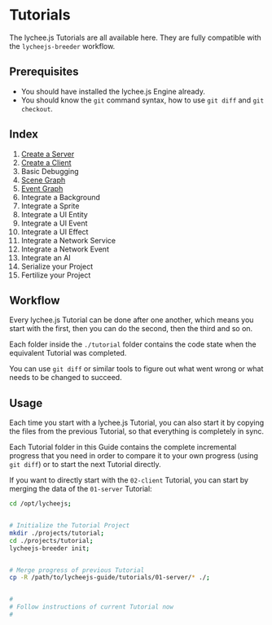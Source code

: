 
# Tutorials

The lychee.js Tutorials are all available here. They are
fully compatible with the `lycheejs-breeder` workflow.


## Prerequisites

- You should have installed the lychee.js Engine already.
- You should know the `git` command syntax, how to use `git diff` and `git checkout`.


## Index

1.  [Create a Server](./01-server.md)
2.  [Create a Client](./02-client.md)
3.  Basic Debugging
4.  [Scene Graph](./04-scene-graph.md)
5.  [Event Graph](./05-event-graph.md)
6.  Integrate a Background
7.  Integrate a Sprite
8.  Integrate a UI Entity
9.  Integrate a UI Event
10. Integrate a UI Effect
11. Integrate a Network Service
12. Integrate a Network Event
13. Integrate an AI
14. Serialize your Project
15. Fertilize your Project


## Workflow

Every lychee.js Tutorial can be done after one another,
which means you start with the first, then you can do
the second, then the third and so on.

Each folder inside the `./tutorial` folder contains the
code state when the equivalent Tutorial was completed.

You can use `git diff` or similar tools to figure out
what went wrong or what needs to be changed to succeed.


## Usage

Each time you start with a lychee.js Tutorial, you can
also start it by copying the files from the previous
Tutorial, so that everything is completely in sync.

Each Tutorial folder in this Guide contains the complete
incremental progress that you need in order to compare
it to your own progress (using `git diff`) or to start
the next Tutorial directly.

If you want to directly start with the `02-client`
Tutorial, you can start by merging the data of the
`01-server` Tutorial:

```bash
cd /opt/lycheejs;


# Initialize the Tutorial Project
mkdir ./projects/tutorial;
cd ./projects/tutorial;
lycheejs-breeder init;


# Merge progress of previous Tutorial
cp -R /path/to/lycheejs-guide/tutorials/01-server/* ./;


#
# Follow instructions of current Tutorial now
#
```

